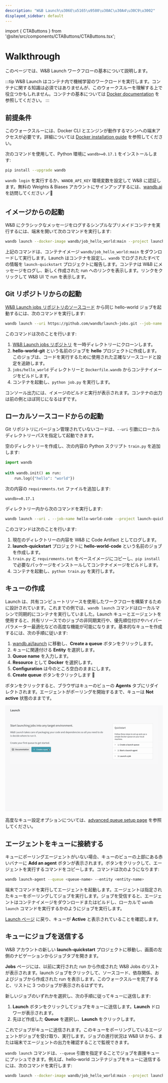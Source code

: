 ```yaml
---
description: "W&B Launch\u306E\u5165\u9580\u30AC\u30A4\u30C9\u3002"
displayed_sidebar: default
---
```

import { CTAButtons } from '@site/src/components/CTAButtons/CTAButtons.tsx';

# Walkthrough

このページでは、W&B Launch ワークフローの基本について説明します。

:::tip
W&B Launch はコンテナ内で機械学習のワークロードを実行します。コンテナに関する知識は必須ではありませんが、このウォークスルーを理解する上で役立つかもしれません。コンテナの基本については [Docker documentation](https://docs.docker.com/guides/docker-concepts/the-basics/what-is-a-container/) を参照してください。
:::

## 前提条件

このウォークスルーには、Docker CLI とエンジンが動作するマシンへの端末アクセスが必要です。詳細については [Docker installation guide](https://docs.docker.com/engine/install/) を参照してください。

次のコマンドを使用して、Python 環境に `wandb>=0.17.1` をインストールします:

```bash
pip install --upgrade wandb
```

`wandb login` を実行するか、`WANDB_API_KEY` 環境変数を設定して W&B に認証します。無料の Weights & Biases アカウントにサインアップするには、[wandb.ai](https://wandb.ai) を訪問してください 🪄🐝

## イメージからの起動

W&B にクラシックなメッセージをログするシンプルなプリメイドコンテナを実行するには、端末を開いて次のコマンドを実行します:

```bash
wandb launch --docker-image wandb/job_hello_world:main --project launch-quickstart
```

上記のコマンドは、コンテナイメージ `wandb/job_hello_world:main` をダウンロードして実行します。Launch はコンテナを設定し、`wandb` でログされたすべての情報を `launch-quickstart` プロジェクトに報告します。コンテナは W&B にメッセージをログし、新しく作成された run へのリンクを表示します。リンクをクリックして W&B UI で run を表示します。

## Git リポジトリからの起動

[W&B Launch jobs リポジトリのソースコード](https://github.com/wandb/launch-jobs) から同じ hello-world ジョブを起動するには、次のコマンドを実行します:

```bash
wandb launch --uri https://github.com/wandb/launch-jobs.git --job-name hello-world-git --project launch-quickstart --build-context jobs/hello_world --dockerfile Dockerfile.wandb --entry-point "python job.py"
```

このコマンドは次のことを行います:
1. [W&B Launch jobs リポジトリ](https://github.com/wandb/launch-jobs) を一時ディレクトリーにクローンします。
2. **hello-world-git** という名前のジョブを **hello** プロジェクトに作成します。このジョブは、コードを実行するために使用された正確なソースコードと設定を追跡します。
3. `jobs/hello_world` ディレクトリーと `Dockerfile.wandb` からコンテナイメージをビルドします。
4. コンテナを起動し、`python job.py` を実行します。

コンソール出力には、イメージのビルドと実行が表示されます。コンテナの出力は前の例とほぼ同じになるはずです。

## ローカルソースコードからの起動

Git リポジトリにバージョン管理されていないコードは、`--uri` 引数にローカルディレクトリーパスを指定して起動できます。

空のディレクトリーを作成し、次の内容の Python スクリプト `train.py` を追加します:

```python
import wandb

with wandb.init() as run:
    run.log({"hello": "world"})
```

次の内容の `requirements.txt` ファイルを追加します:

```text
wandb>=0.17.1
```

ディレクトリー内から次のコマンドを実行します:

```bash
wandb launch --uri . --job-name hello-world-code --project launch-quickstart --entry-point "python train.py"
```

このコマンドは次のことを行います:
1. 現在のディレクトリーの内容を W&B に Code Artifact としてログします。
2. **launch-quickstart** プロジェクトに **hello-world-code** という名前のジョブを作成します。
3. `train.py` と `requirements.txt` をベースイメージにコピーし、`pip install` で必要なパッケージをインストールしてコンテナイメージをビルドします。
4. コンテナを起動し、`python train.py` を実行します。

## キューの作成

Launch は、共有コンピュートリソースを使用したワークフローを構築するために設計されています。これまでの例では、`wandb launch` コマンドはローカルマシンで同期的にコンテナを実行していました。Launch キューとエージェントを使用すると、共有リソースでのジョブの非同期実行や、優先順位付けやハイパーパラメーター最適化などの高度な機能が可能になります。基本的なキューを作成するには、次の手順に従います:

1. [wandb.ai/launch](https://wandb.ai/launch) に移動し、**Create a queue** ボタンをクリックします。
2. キューに関連付ける **Entity** を選択します。
3. **Queue name** を入力します。
4. **Resource** として **Docker** を選択します。
5. **Configuration** は今のところ空白のままにします。
6. **Create queue** ボタンをクリックします :rocket:

ボタンをクリックすると、ブラウザはキューのビューの **Agents** タブにリダイレクトされます。エージェントがポーリングを開始するまで、キューは **Not active** 状態のままです。

![](/images/launch/create_docker_queue.gif)

高度なキュー設定オプションについては、[advanced queue setup page](./setup-queue-advanced.md) を参照してください。

## エージェントをキューに接続する

キューにポーリングエージェントがいない場合、キューのビューの上部にある赤いバナーに **Add an agent** ボタンが表示されます。ボタンをクリックして、エージェントを実行するコマンドをコピーします。コマンドは次のようになります:

```bash
wandb launch-agent --queue <queue-name> --entity <entity-name>
```

端末でコマンドを実行してエージェントを起動します。エージェントは指定されたキューをポーリングしてジョブを実行します。ジョブを受信すると、エージェントはコンテナイメージをダウンロードまたはビルドし、ローカルで `wandb launch` コマンドを実行するかのようにジョブを実行します。

[Launch ページ](https://wandb.ai/launch) に戻り、キューが **Active** と表示されていることを確認します。

## キューにジョブを送信する

W&B アカウントの新しい **launch-quickstart** プロジェクトに移動し、画面の左側のナビゲーションからジョブタブを開きます。

**Jobs** ページには、以前に実行された run から作成された W&B Jobs のリストが表示されます。launch ジョブをクリックして、ソースコード、依存関係、およびジョブから作成された run を表示します。このウォークスルーを完了すると、リストに 3 つのジョブが表示されるはずです。

新しいジョブのいずれかを選択し、次の手順に従ってキューに送信します:

1. **Launch** ボタンをクリックしてジョブをキューに送信します。**Launch** ドロワーが表示されます。
2. 先ほど作成した **Queue** を選択し、**Launch** をクリックします。

これでジョブがキューに送信されます。このキューをポーリングしているエージェントがジョブを受け取り、実行します。ジョブの進行状況は W&B UI から、または端末でエージェントの出力を確認することで監視できます。

`wandb launch` コマンドは、`--queue` 引数を指定することでジョブを直接キューにプッシュできます。例えば、hello-world コンテナジョブをキューに送信するには、次のコマンドを実行します:

```bash
wandb launch --docker-image wandb/job_hello_world:main --project launch-quickstart --queue <queue-name>
```